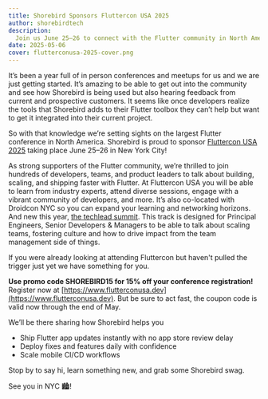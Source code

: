 ```yaml
---
title: Shorebird Sponsors Fluttercon USA 2025
author: shorebirdtech
description:
  Join us June 25–26 to connect with the Flutter community in North America.
date: 2025-05-06
cover: flutterconusa-2025-cover.png
---
```


It’s been a year full of in person conferences and meetups for us and we are
just getting started. It’s amazing to be able to get out into the community and
see how Shorebird is being used but also hearing feedback from current and
prospective customers. It seems like once developers realize the tools that
Shorebird adds to their Flutter toolbox they can’t help but want to get it
integrated into their current project.

So with that knowledge we’re setting sights on the largest Flutter conference in
North America. Shorebird is proud to sponsor
[Fluttercon USA 2025](https://www.flutterconusa.dev) taking place June 25–26 in
New York City!

As strong supporters of the Flutter community, we’re thrilled to join hundreds
of developers, teams, and product leaders to talk about building, scaling, and
shipping faster with Flutter. At Fluttercon USA you will be able to learn from
industry experts, attend diverse sessions, engage with a vibrant community of
developers, and more. It’s also co-located with Droidcon NYC so you can expand
your learning and networking horizons. And new this year,
[the techlead summit](https://www.techlead-summit.com). This track is designed
for Principal Engineers, Senior Developers & Managers to be able to talk about
scaling teams, fostering culture and how to drive impact from the team
management side of things.

If you were already looking at attending Fluttercon but haven't pulled the
trigger just yet we have something for you.

**Use promo code SHOREBIRD15 for 15% off your conference registration!**
Register now at [https://www.flutterconusa.dev](https://www.flutterconusa.dev).
But be sure to act fast, the coupon code is valid now through the end of May.

We’ll be there sharing how Shorebird helps you

- Ship Flutter app updates instantly with no app store review delay
- Deploy fixes and features daily with confidence
- Scale mobile CI/CD workflows

Stop by to say hi, learn something new, and grab some Shorebird swag.

See you in NYC 🏙!
